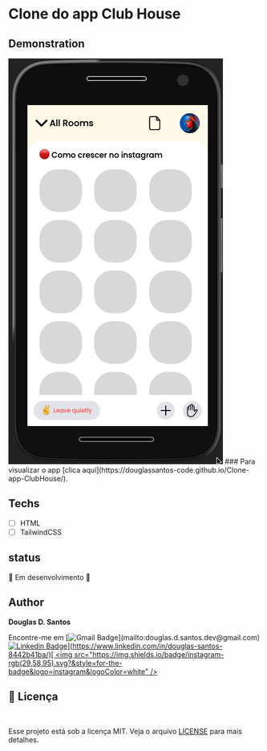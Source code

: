 # Clone do app Club House

## Demonstration
<img src="./assets/demo.png" alt="Exemplo">
### Para visualizar o app [clica aqui](https://douglassantos-code.github.io/Clone-app-ClubHouse/).

## Techs

* [ ] HTML
* [ ] TailwindCSS

## status
🚧 Em desenvolvimento 🚀

## Author

**Douglas D. Santos**

Encontre-me em [![Gmail Badge](https://img.shields.io/badge/gmail-rgb(29,58,95)?&style=for-the-badge&logo=gmail&logoColor=white)](mailto:douglas.d.santos.dev@gmail.com) [![Linkedin Badge](https://img.shields.io/badge/linkedin-rgb(29,58,95).svg?&style=for-the-badge&logo=linkedin&logoColor=white)](https://www.linkedin.com/in/douglas-santos-8442b41ba/)[ <img src="https://img.shields.io/badge/instagram-rgb(29,58,95).svg?&style=for-the-badge&logo=instagram&logoColor=white" />](https://www.instagram.com/douglas_.1993/)

## 📕 Licença

<br>

Esse projeto está sob a licença MIT. Veja o arquivo [LICENSE](https://github.com/DouglasSantos-code/Clone-app-ClubHouse/blob/main/LICENSE) para mais detalhes.
